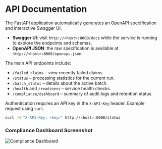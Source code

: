 # API Documentation

The FastAPI application automatically generates an OpenAPI specification and interactive Swagger UI.

- **Swagger UI**: visit `http://<host>:8000/docs` while the service is running to explore the endpoints and schemas.
- **OpenAPI JSON**: the raw specification is available at `http://<host>:8000/openapi.json`.

The main API endpoints include:
- `/failed_claims` – view recently failed claims.
- `/status` – processing statistics for the current run.
- `/batch_status` – details about the active batch.
- `/health` and `/readiness` – service health checks.
- `/compliance/dashboard` – summary of audit logs and retention status.

Authentication requires an API key in the `X-API-Key` header. Example request using `curl`:
```bash
curl -H "X-API-Key: <key>" http://<host>:8000/status
```

### Compliance Dashboard Screenshot

![Compliance Dashboard](images/compliance_dashboard.png)